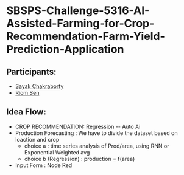 # SBSPS-Challenge-5316-AI-Assisted-Farming-for-Crop-Recommendation-Farm-Yield-Prediction-Application

## Participants:
<ul>
  <li><a href="https://github.com/Saychakr13">Sayak Chakraborty</a></li>
  <li><a href="https://github.com/RiomSen">Riom Sen</a></li>
</ul>

## Idea Flow:
<ul>
  <li>CROP RECOMMENDATION: Regression -- Auto Ai </li>
  <li>Production Forecasting : We have to divide the dataset based on loaction and crop 
    <ul>
      <li>choice a : time series analysis of Prod/area, using RNN or Exponential Weighted avg</li>
      <li>choice b (Regression) : production = f(area)</li>
    </ul>
  </li>
  <li>Input Form : Node Red</li>

</ul>
